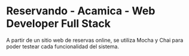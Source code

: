 # Reservando - Acamica - Web Developer Full Stack

A partir de un sitio web de reservas online, se utiliza Mocha y Chai para poder testear cada funcionalidad del sistema.
